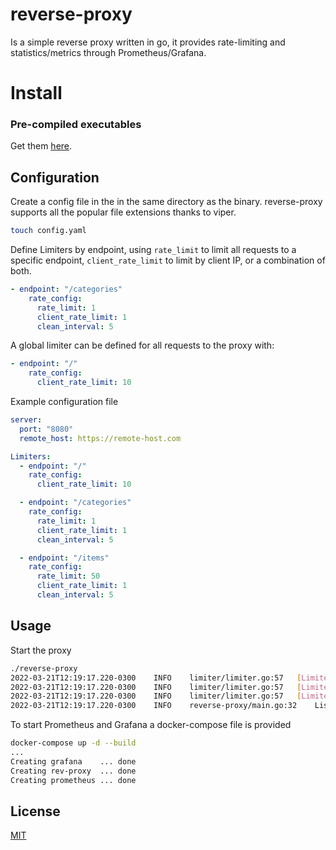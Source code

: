 # reverse-proxy

Is a simple reverse proxy written in go, it provides rate-limiting and statistics/metrics through Prometheus/Grafana.

# Install

### Pre-compiled executables

Get them [here](https://github.com/alejandroik/reverse-proxy/releases).

## Configuration

Create a config file in the in the same directory as the binary. reverse-proxy supports all the popular file extensions thanks to viper.

```bash
touch config.yaml
```

Define Limiters by endpoint, using `rate_limit` to limit all requests to a specific endpoint, `client_rate_limit` to limit by client IP, or a combination of both.

```yaml
- endpoint: "/categories"
    rate_config:
      rate_limit: 1
      client_rate_limit: 1
      clean_interval: 5
```

A global limiter can be defined for all requests to the proxy with:

```yaml
- endpoint: "/"
    rate_config:
      client_rate_limit: 10
```

Example configuration file

```yaml
server:
  port: "8080"
  remote_host: https://remote-host.com

Limiters:
  - endpoint: "/"
    rate_config:
      client_rate_limit: 10

  - endpoint: "/categories"
    rate_config:
      rate_limit: 1
      client_rate_limit: 1
      clean_interval: 5

  - endpoint: "/items"
    rate_config:
      rate_limit: 50
      client_rate_limit: 1
      clean_interval: 5
```

## Usage

Start the proxy

```bash
./reverse-proxy
2022-03-21T12:19:17.220-0300	INFO	limiter/limiter.go:57	[Limiter] Started limiter for /
2022-03-21T12:19:17.220-0300	INFO	limiter/limiter.go:57	[Limiter] Started limiter for /categories
2022-03-21T12:19:17.220-0300	INFO	limiter/limiter.go:57	[Limiter] Started limiter for /items
2022-03-21T12:19:17.220-0300	INFO	reverse-proxy/main.go:32	Listening on 8080
```

To start Prometheus and Grafana a docker-compose file is provided

```bash
docker-compose up -d --build
...
Creating grafana    ... done
Creating rev-proxy  ... done
Creating prometheus ... done
```

## License

[MIT](https://choosealicense.com/licenses/mit/)
